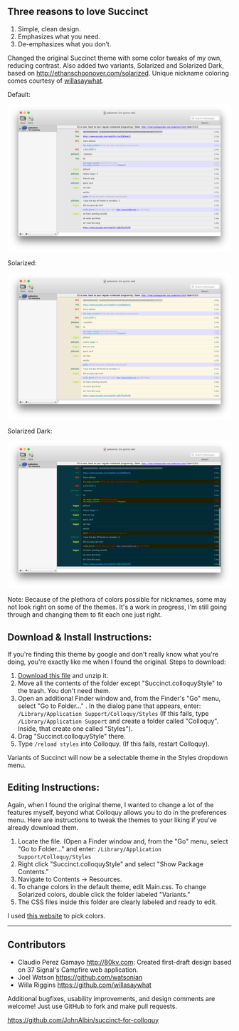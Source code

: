 Three reasons to love Succinct
-------------------------------

1. Simple, clean design.
2. Emphasizes what you need.
3. De-emphasizes what you don’t.

Changed the original Succinct theme with some color tweaks of my own, reducing contrast. Also
added two variants, Solarized and Solarized Dark, based on http://ethanschoonover.com/solarized.
Unique nickname coloring comes courtesy of [willasaywhat](https://github.com/willasaywhat).

Default:

![Screehnshot](Default.png)

Solarized:

![Screenshot](Solarized.png)

Solarized Dark:

![Screenshot](Dark.png)

Note: Because of the plethora of colors possible for nicknames, some may not look right
on some of the themes. It's a work in progress, I'm still going through and changing them
to fit each one just right.

Download & Install Instructions:
--------------------------------

If you're finding this theme by google and don't really know what you're doing, you're
exactly like me when I found the original. Steps to download:

1. [Download this file](https://github.com/TempSpas/succinct-for-colloquy/archive/master.zip) and unzip it.
2. Move all the contents of the folder except "Succinct.colloquyStyle" to the trash. You don't
need them. 
3. Open an additional Finder window and, from the Finder's "Go" menu, select
   "Go to Folder..." . In the dialog pane that appears, enter:
     ```/Library/Application Support/Colloquy/Styles``` (If this fails, type ```/Library/Application Support``` and
     create a folder called "Colloquy". Inside, that create one called "Styles").
4. Drag "Succinct.colloquyStyle" there.
5. Type ```/reload styles``` into Colloquy. (If this fails, restart Colloquy).

Variants of Succinct will now be a selectable theme in the Styles dropdown menu.

Editing Instructions:
---------------------

Again, when I found the original theme, I wanted to change a lot of the features myself,
beyond what Colloquy allows you to do in the preferences menu. Here are instructions to tweak
the themes to your liking if you've already download them.

1. Locate the file. (Open a Finder window and, from the "Go" menu, select "Go to Folder..."
and enter: ```/Library/Application Support/Colloquy/Styles```
2. Right click "Succinct.colloquyStyle" and select "Show Package Contents."
3. Navigate to Contents -> Resources.
4. To change colors in the default theme, edit Main.css. To change Solarized colors, double click
the folder labeled "Variants."
5. The CSS files inside this folder are clearly labeled and ready to edit.

I used [this website](http://www.w3schools.com/tags/ref_colorpicker.asp) to pick colors.

----------------

Contributors
------------

* Claudio Perez Gamayo <http://80kv.com>: Created first-draft design based on 37
  Signal's Campfire web application.
* Joel Watson <https://github.com/watsonian>
* Willa Riggins <https://github.com/willasaywhat>

Additional bugfixes, usability improvements, and design comments are welcome!
Just use GitHub to fork and make pull requests.

<https://github.com/JohnAlbin/succinct-for-colloquy>
